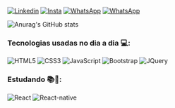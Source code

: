 [![Linkedin](https://img.shields.io/badge/LinkedIn-0077B5?style=for-the-badge&logo=linkedin&logoColor=white)](https://www.linkedin.com/in/gabriel-melo-396926192/)
[![Insta](https://img.shields.io/badge/Instagram-E4405F?style=for-the-badge&logo=instagram&logoColor=white)](https://www.instagram.com/gabriel_melol/)
[![WhatsApp](https://img.shields.io/badge/WhatsApp-25D366?style=for-the-badge&logo=whatsapp&logoColor=white)](https://api.whatsapp.com/send?phone=5511971629022)
[![WhatsApp](https://img.shields.io/badge/Microsoft_Outlook-0078D4?style=for-the-badge&logo=microsoft-outlook&logoColor=white)](mailto:gabrielm.leite@hotmail.com)

![Anurag's GitHub stats](https://github-readme-stats.vercel.app/api?username=GabrielMelo97&show_icons=true&theme=dracula)

### Tecnologias usadas no dia a dia 💻:
<div style="display: inline-block;">
  <img alt="HTML5" src="https://img.shields.io/badge/HTML5-E34F26?style=for-the-badge&logo=html5&logoColor=white" />
  <img alt="CSS3" src="https://img.shields.io/badge/CSS3-1572B6?style=for-the-badge&logo=css3&logoColor=white" />
  <img alt="JavaScript" src="https://img.shields.io/badge/JavaScript-F7DF1E?style=for-the-badge&logo=javascript&logoColor=black" />
  <img alt="Bootstrap" src="https://img.shields.io/badge/Bootstrap-563D7C?style=for-the-badge&logo=bootstrap&logoColor=white" />
  <img alt="JQuery" src="https://img.shields.io/badge/jQuery-0769AD?style=for-the-badge&logo=jquery&logoColor=white" />
</div>

### Estudando 📚🎯:
<div style="display: inline-block;">
  <img alt="React" src="https://img.shields.io/badge/React-20232A?style=for-the-badge&logo=react&logoColor=61DAFB" />
  <img alt="React-native" src="https://img.shields.io/badge/React_Native-20232A?style=for-the-badge&logo=react&logoColor=61DAFB" />
</div>

